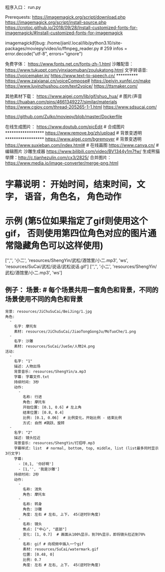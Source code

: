 
程序入口： run.py

Prerequests:
https://imagemagick.org/script/download.php
https://imagemagick.org/script/install-source.php
https://crotoc.github.io/2018/09/28/Install-customized-fonts-for-imagemagick/#Install-customized-fonts-for-imagemagick

imagemagick的bug:
/home/jianl/.local/lib/python3.10/site-packages/moviepy/video/io/ffmpeg_reader.py # 259
infos = error.decode("utf-8", errors="ignore")


免费字体： https://www.fonts.net.cn/fonts-zh-1.html
沙雕配音： https://www.tukuppt.com/yinxiaomuban/zoulukatong.html
文字转语音: 
    https://voicemaker.in/
    https://www.text-to-speech.cn/  **********
    https://www.zaixianai.cn/voiceCompose# 
    https://peiyin.xunfei.cn/make
    https://www.luyinzhushou.com/text2voice/
    https://ttsmaker.com/

其他素材下载：
https://www.aigei.com/lib/gif/shuo_hua/ # 图片/声音
https://huaban.com/pins/4661349227/similar/materials
https://www.cgjoy.com/thread-205265-1-1.html
https://www.sdsucai.com/

https://github.com/Zulko/moviepy/blob/master/Dockerfile


在线生成图片：
  https://www.doutub.com/picEdit  # 合成图片 ******************
  https://www.remove.bg/zh/upload # 背景变透明 ******************
  https://www.aigei.com/bgremover # 背景变透明
  https://www.suxieban.com/index.html# # 在线画图 
  https://www.canva.cn/ # 编辑图片
沙雕生成器
  https://www.bilibili.com/video/BV1344y1m7fw/
生成熊猫举牌：http://c.tianhezulin.com/cx3/2825/
合并图片： https://www.media.io/image-converter/merge-png.html


# 字幕说明： 开始时间，结束时间，文字， 语音，角色名， 角色动作
# 示例 (第5位如果指定了gif则使用这个gif， 否则使用第四位角色对应的图片通常隐藏角色可以这样使用)
['','', '小二', 'resources/ShengYin/武松/酒馆里/小二.mp3', 'ws', 'resources/SuCai/武松/说话/武松说话.gif']
['','', '小二', 'resources/ShengYin/武松/酒馆里/小二.mp3', 'ws']

例子：
场景: # 每个场景共用一套角色和背景，不同的场景使用不同的角色和背景
  -
    背景: resources/JiChuSuCai/BeiJing/1.jpg
    角色:
      -
        名字: 摩托车
        素材: resources/JiChuSuCai/JiaoTongGongJu/MoTuoChe/1.png
      -
        名字: 沙雕
        素材: resources/SuCai/JueSe/人物24.png
    活动:
      -
        名字: "1"
        描述: 人物出场
        背景音乐: resources/ShengYin/a.mp3
        字幕: 字幕文件.txt
        持续时间: 3秒
        动作:
          -
            名称: 行进
            角色: 摩托车
            开始位置: [0.1, 0.6] # 左上角
            结束位置: [0.8, 0.4]
            比例: [0.1, 0.06]  # 比例变化，开始比例 - 结束比例
            方式: 自然 #跳跃、旋转
      -
        名字: "2"
        描述: 镜头拉近
        背景音乐: resources/ShengYin/打招呼.mp3
        字幕样式: list  # normal, bottom, top, middle, list (list最多同时显示3行文字)
        字幕: 
          - [0,1, '你好啊']
          - [1,'', '我是沙雕']
        持续时间: 2秒
        动作:
          -
            名称: 消失
            角色: 摩托车
          -
            名称: 转身
            角色: 沙雕
            角度: 左右 # 左右, 上下， 45(逆时针角度)
          -
            名称: 镜头
            焦点: ["中心", "底部"]
            变化: [1, 0.7]  # 画面从100%显示，到70%显示，即将镜头拉近到70%
          -
            名称: gif # 向视频中插入一个gif
            素材: resources/SuCai/watermark.gif
            位置: [0.48, 0]
            比例: 0.7
            角度: 左右 # 左右, 上下， 45(逆时针角度)